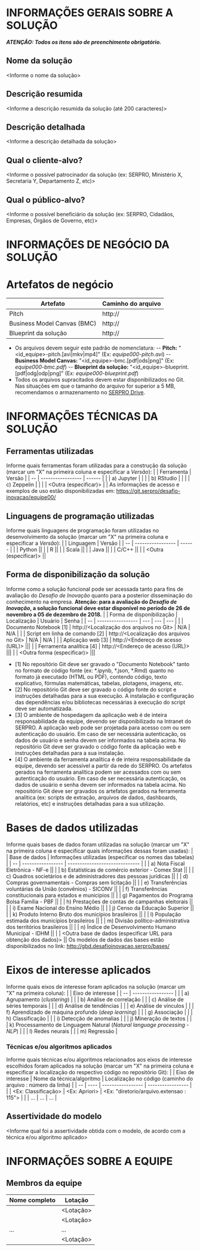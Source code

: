# INFORMAÇÕES GERAIS SOBRE A SOLUÇÃO
**_ATENÇÃO: Todos os itens são de preenchimento obrigatório._**
## Nome da solução
<Informe o nome da solução>
## Descrição resumida
<Informe a descrição resumida da solução (até 200 caracteres)>
## Descrição detalhada
<Informe a descrição detalhada da solução>
## Qual o cliente-alvo?
<Informe o possível patrocinador da solução (ex: SERPRO, Ministério X, Secretaria Y, Departamento Z, etc)>
## Qual o público-alvo?
<Informe o possível beneficiário da solução (ex: SERPRO, Cidadãos, Empresas, Órgãos de Governo, etc)>

# INFORMAÇÕES DE NEGÓCIO DA SOLUÇÃO
# Artefatos de negócio
| Artefato | Caminho do arquivo |
| --- | --- |
| Pitch | http://<URL no Git ou caminho externo> |
| Business Model Canvas (BMC) | http://<URL no Git ou caminho externo> |
| Blueprint da solução | http://<URL no Git ou caminho externo> |
- Os arquivos devem seguir este padrão de nomenclatura:
-- **Pitch:** "<id_equipe>-pitch.[avi|mkv|mp4]" (Ex: _equipe000-pitch.avi_)
-- **Business Model Canvas:** "<id_equipe>-bmc.[pdf|ods|png]" (Ex: _equipe000-bmc.pdf_)
-- **Blueprint da solução:** "<id_equipe>-blueprint.[pdf|odg|odp|png]" (Ex: _equipe000-blueprint.pdf_)
- Todos os arquivos supracitados devem estar disponibilizados no Git. Nas situações em que o tamanho do arquivo for superior a 5 MB, recomendamos o armazenamento no [SERPRO Drive]( http://serprodrive.serpro.gov.br/).

# INFORMAÇÕES TÉCNICAS DA SOLUÇÃO
## Ferramentas utilizadas
Informe quais ferramentas foram utilizadas para a construção da solução (marcar um "X" na primeira coluna e especificar a *Versão*):
|    | Ferramenta        | Versão |
| -- | ----------------- | ------ |
|    | a) Jupyter | |
|    | b) RStudio |  |
|    | c) Zeppelin |  |
|    | <Outra (especificar)> | |
As informações de acesso e exemplos de uso estão disponibilizadas em:  https://git.serpro/desafio-inovacao/equipe00/

## Linguagens de programação utilizadas
Informe quais linguagens de programação foram utilizadas no desenvolvimento da solução
(marcar um "X" na primeira coluna e especificar a *Versão*):
|    | Linguagem         | Versão |
| -- | ----------------- | ------ |
|    | Python ||
|    | R ||
|    | Scala ||
|    | Java ||
|    | C/C++ ||
|    | <Outra (especificar)> ||

## Forma de disponibilização da solução
Informe como a solução funcional pode ser acessada tanto para fins de avaliação do *Desafio de Inovação* quanto para a posterior disseminação do conhecimento na empresa. **Atenção: para a avaliação do _Desafio de Inovação_, a solução funcional deve estar disponível no período de 26 de novembro a 05 de dezembro de 2018.**
|    | Forma de disponibilização | Localização | Usuário | Senha |
| -- | ----------------- | --- | --- | --- |
|    | Documento Notebook [1] | http://<Localização dos arquivos no Git> | N/A | N/A |
|    | Script em linha de comando [2] | http://<Localização dos arquivos no Git> | N/A | N/A |
|    | Aplicação web [3] | http://<Endereço de acesso (URL)> |||
|    | Ferramenta analítica [4] | http://<Endereço de acesso (URL)> |||
|    | <Outra forma (especificar)> |||
- [1] No repositório Git deve ser gravado o "Documento Notebook" tanto no formato de código fonte (ex: *.ipynb, *.json, *.Rmd) quanto no formato já executado (HTML ou PDF), contendo código, texto explicativo, fórmulas matemáticas, tabelas, plotagens, imagens, etc.
- [2] No repositório Git deve ser gravado o código fonte do script e instruções detalhadas para a sua execução. A instalação e configuração das dependências e/ou bibliotecas necessárias à execução do script deve ser automatizada.
- [3] O ambiente de hospedagem da aplicação web é de inteira responsabilidade da equipe, devendo ser disponibilizado na Intranet do SERPRO. A aplicação web pode ser projetada para acesso com ou sem autenticação do usuário. Em caso de ser necessária autenticação, os dados de usuário e senha devem ser informados na tabela acima. No repositório Git deve ser gravado o código fonte da aplicação web e instruções detalhadas para a sua instalação.
- [4] O ambiente da ferramenta analítica é de inteira responsabilidade da equipe, devendo ser acessível a partir da rede do SERPRO. Os artefatos gerados na ferramenta analítica podem ser acessados com ou sem autenticação do usuário. Em caso de ser necessária autenticação, os dados de usuário e senha devem ser informados na tabela acima. No repositório Git deve ser gravados os artefatos gerados na ferramenta analítica (ex: scripts de extração, arquivos de dados, dashboards, relatórios, etc) e instruções detalhadas para a sua utilização.

# Bases de dados utilizadas
Informe quais bases de dados foram utilizadas na solução (marcar um "X" na primeira coluna e especificar quais informações dessas foram usadas):
|    | Base de dados     | Informações utilizadas (especificar os nomes das tabelas) |
| -- | ----------------- | ------------------------------ |
|    | a) Nota Fiscal Eletrônica - NF-e ||
|    | b) Estatísticas de comércio exterior - Comex Stat ||
|    | c) Quadros societários e de administradores das pessoas jurídicas ||
|    | d) Compras governamentais - Compras sem licitação ||
|    | e) Transferências voluntárias da União (convênios) - SICONV ||
|    | f) Transferências constitucionais para estados e municípios ||
|    | g) Pagamentos do Programa Bolsa Família - PBF ||
|    | h) Prestações de contas de campanhas eleitorais ||
|    | i) Exame Nacional do Ensino Médio ||
|    | j) Censo da Educação Superior ||
|    | k) Produto Interno Bruto dos municípios brasileiros ||
|    | l) População estimada dos municípios brasileiros ||
|    | m) Divisão político-administrativa dos territórios brasileiros ||
|    | n) Índice de Desenvolvimento Humano Municipal - IDHM ||
|    | <Outra base de dados (especificar URL para obtenção dos dados)> ||
Os modelos de dados das bases estão disponibilizados no link: http://gbd.desafioinovacao.serpro/bases/

# Eixos de interesse aplicados
Informe quais eixos de interesse foram aplicados na solução (marcar um "X" na primeira coluna):
|    | Eixo de interesse |
| -- | ----------------- |
|    | a) Agrupamento (_clustering_) |
|    | b) Análise de correlação |
|    | c) Análise de séries temporais |
|    | d) Análise de tendências |
|    | e) Análise de vínculos |
|    | f) Aprendizado de máquina profundo (_deep learning_) |
|    | g) Associação |
|    | h) Classificação |
|    | i) Detecção de anomalias |
|    | j) Mineração de textos |
|    | k) Processamento de Linguagem Natural (_Natural language processing - NLP_) |
|    | l) Redes neurais |
|    | m) Regressão |
### Técnicas e/ou algoritmos aplicados
Informe quais técnicas e/ou algoritmos relacionados aos eixos de interesse escolhidos foram aplicados na solução (marcar um "X" na primeira coluna e especificar a localização do respectivo código no repositório Git):
|    | Eixo de interesse | Nome da técnica/algoritmo | Localização no código (caminho do arquivo : número da linha) |
| -- | ---- | ----------------- | ----------------- |
|  | <Ex: Classificação> | <Ex: Apriori> | <Ex: "diretorio/arquivo.extensao : 115"> |
|  | ... | ... | ... |
## Assertividade do modelo
<Informe qual foi a assertividade obtida com o modelo, de acordo com a técnica e/ou algoritmo aplicado>

# INFORMAÇÕES SOBRE A EQUIPE
## Membros da equipe
| Nome completo | Lotação |
| ------------- | ------- |
| <Nome completo> | <Lotação> |
| <Nome completo> | <Lotação> |
| ... | ... |
| <Nome completo> | <Lotação> |
